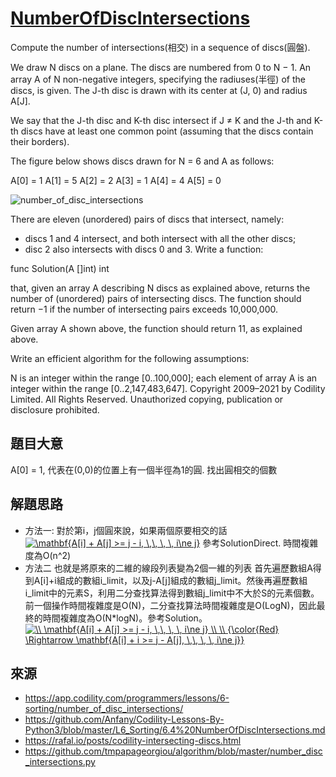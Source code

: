 # [NumberOfDiscIntersections](https://app.codility.com/programmers/lessons/6-sorting/number_of_disc_intersections/)
Compute the number of intersections(相交) in a sequence of discs(圓盤).

We draw N discs on a plane. The discs are numbered from 0 to N − 1. An array A of N non-negative integers, specifying the radiuses(半徑) of the discs, is given. The J-th disc is drawn with its center at (J, 0) and radius A[J].

We say that the J-th disc and K-th disc intersect if J ≠ K and the J-th and K-th discs have at least one common point (assuming that the discs contain their borders).

The figure below shows discs drawn for N = 6 and A as follows:

  A[0] = 1
  A[1] = 5
  A[2] = 2
  A[3] = 1
  A[4] = 4
  A[5] = 0

![number_of_disc_intersections](https://codility-frontend-prod.s3.amazonaws.com/media/task_static/number_of_disc_intersections/static/images/auto/0eed8918b13a735f4e396c9a87182a38.png)

There are eleven (unordered) pairs of discs that intersect, namely:

* discs 1 and 4 intersect, and both intersect with all the other discs;
* disc 2 also intersects with discs 0 and 3.
Write a function:

func Solution(A []int) int

that, given an array A describing N discs as explained above, returns the number of (unordered) pairs of intersecting discs. The function should return −1 if the number of intersecting pairs exceeds 10,000,000.

Given array A shown above, the function should return 11, as explained above.

Write an efficient algorithm for the following assumptions:

N is an integer within the range [0..100,000];
each element of array A is an integer within the range [0..2,147,483,647].
Copyright 2009–2021 by Codility Limited. All Rights Reserved. Unauthorized copying, publication or disclosure prohibited.

## 題目大意
A[0] = 1, 代表在(0,0)的位置上有一個半徑為1的圓. 找出圓相交的個數

## 解題思路
* 方法一: 對於第i，j個圓來說，如果兩個原要相交的話
<a href="https://www.codecogs.com/eqnedit.php?latex=\mathbf{A[i]&space;&plus;&space;A[j]&space;>=&space;j&space;-&space;i,&space;\,\,&space;\,&space;\,&space;i\ne&space;j}" target="_blank"><img src="https://latex.codecogs.com/gif.latex?\mathbf{A[i]&space;&plus;&space;A[j]&space;>=&space;j&space;-&space;i,&space;\,\,&space;\,&space;\,&space;i\ne&space;j}" title="\mathbf{A[i] + A[j] >= j - i, \,\, \, \, i\ne j}" /></a>
參考SolutionDirect. 時間複雜度為O(n^2)
* 方法二
也就是將原來的二維的線段列表變為2個一維的列表
首先遍歷數組A得到A[i]+i組成的數組i_limit，以及j-A[j]組成的數組j_limit。然後再遍歷數組i_limit中的元素S，利用二分查找算法得到數組j_limit中不大於S的元素個數。前一個操作時間複雜度是O(N)，二分查找算法時間複雜度是O(LogN)，因此最終的時間複雜度為O(N*logN)。參考Solution。
<a href="https://www.codecogs.com/eqnedit.php?latex=\\&space;\mathbf{A[i]&space;&plus;&space;A[j]&space;>=&space;j&space;-&space;i,&space;\,\,&space;\,&space;\,&space;i\ne&space;j}&space;\\&space;\\&space;{\color{Red}&space;\Rightarrow&space;\mathbf{A[i]&space;&plus;&space;i&space;>=&space;j&space;-&space;A[j],&space;\,\,&space;\,&space;\,&space;i\ne&space;j}}" target="_blank"><img src="https://latex.codecogs.com/gif.latex?\\&space;\mathbf{A[i]&space;&plus;&space;A[j]&space;>=&space;j&space;-&space;i,&space;\,\,&space;\,&space;\,&space;i\ne&space;j}&space;\\&space;\\&space;{\color{Red}&space;\Rightarrow&space;\mathbf{A[i]&space;&plus;&space;i&space;>=&space;j&space;-&space;A[j],&space;\,\,&space;\,&space;\,&space;i\ne&space;j}}" title="\\ \mathbf{A[i] + A[j] >= j - i, \,\, \, \, i\ne j} \\ \\ {\color{Red} \Rightarrow \mathbf{A[i] + i >= j - A[j], \,\, \, \, i\ne j}}" /></a>


## 來源
* https://app.codility.com/programmers/lessons/6-sorting/number_of_disc_intersections/
* https://github.com/Anfany/Codility-Lessons-By-Python3/blob/master/L6_Sorting/6.4%20NumberOfDiscIntersections.md
* https://rafal.io/posts/codility-intersecting-discs.html
* https://github.com/tmpapageorgiou/algorithm/blob/master/number_disc_intersections.py